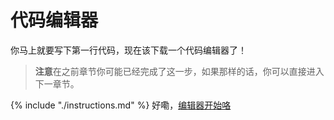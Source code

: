 # 代码编辑器

你马上就要写下第一行代码，现在该下载一个代码编辑器了！

> **注意**在之前章节你可能已经完成了这一步，如果那样的话，你可以直接进入下一章节。

{% include "./instructions.md" %}
好嘞，[编辑器开始咯][3]

 [3]: ./instructions.md

